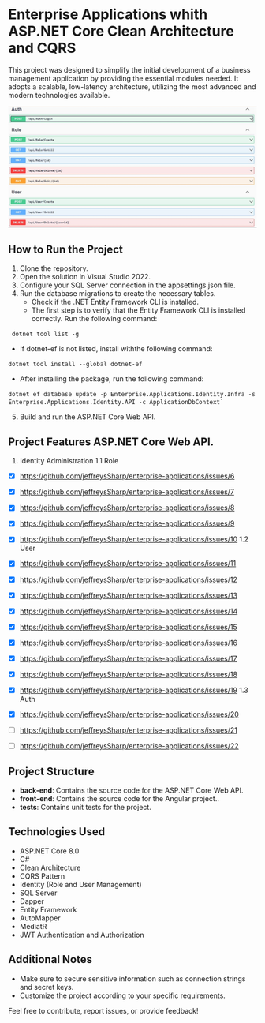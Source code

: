 # Enterprise Applications whith ASP.NET Core Clean Architecture and CQRS
  This project was designed to simplify the initial development of a business management 
  application by providing the essential modules needed. It adopts a scalable, low-latency 
  architecture, utilizing the most advanced and modern technologies available.

![Screenshot of the documentation using Swagger.](.doc/img/1-swagger-identity-manager.JPG)

## How to Run the Project
1. Clone the repository.
2. Open the solution in Visual Studio 2022.
3. Configure your SQL Server connection in the appsettings.json file.
4. Run the database migrations to create the necessary tables.
   - Check if the .NET Entity Framework CLI is installed.
   - The first step is to verify that the Entity Framework CLI is installed correctly. Run the following command:

```
 dotnet tool list -g
```

   - If dotnet-ef is not listed, install withthe following command:

```
dotnet tool install --global dotnet-ef
```

   - After installing the package, run the following command:

```
dotnet ef database update -p Enterprise.Applications.Identity.Infra -s Enterprise.Applications.Identity.API -c ApplicationDbContext`
```

5. Build and run the ASP.NET Core Web API.

## Project Features ASP.NET Core Web API.
1. Identity Administration
1.1 Role
- [x] https://github.com/jeffreysSharp/enterprise-applications/issues/6
- [x] https://github.com/jeffreysSharp/enterprise-applications/issues/7
- [x] https://github.com/jeffreysSharp/enterprise-applications/issues/8
- [x] https://github.com/jeffreysSharp/enterprise-applications/issues/9
- [x] https://github.com/jeffreysSharp/enterprise-applications/issues/10
1.2 User
- [x] https://github.com/jeffreysSharp/enterprise-applications/issues/11
- [x] https://github.com/jeffreysSharp/enterprise-applications/issues/12
- [x] https://github.com/jeffreysSharp/enterprise-applications/issues/13
- [x] https://github.com/jeffreysSharp/enterprise-applications/issues/14
- [x] https://github.com/jeffreysSharp/enterprise-applications/issues/15
- [x] https://github.com/jeffreysSharp/enterprise-applications/issues/16
- [x] https://github.com/jeffreysSharp/enterprise-applications/issues/17
- [x] https://github.com/jeffreysSharp/enterprise-applications/issues/18
- [x] https://github.com/jeffreysSharp/enterprise-applications/issues/19
1.3 Auth
- [x] https://github.com/jeffreysSharp/enterprise-applications/issues/20
- [ ] https://github.com/jeffreysSharp/enterprise-applications/issues/21
- [ ] https://github.com/jeffreysSharp/enterprise-applications/issues/22


## Project Structure
- **back-end**: Contains the source code for the ASP.NET Core Web API.
- **front-end**: Contains the source code for the Angular project..
- **tests**: Contains unit tests for the project.

## Technologies Used
- ASP.NET Core 8.0
- C#
- Clean Architecture
- CQRS Pattern
- Identity (Role and User Management)
- SQL Server
- Dapper
- Entity Framework
- AutoMapper
- MediatR
- JWT Authentication and Authorization

## Additional Notes
- Make sure to secure sensitive information such as connection strings and secret keys.
- Customize the project according to your specific requirements.

Feel free to contribute, report issues, or provide feedback!

